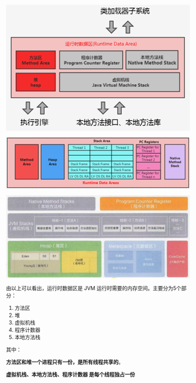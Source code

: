 ![运行时数据区](/images/jvm/运行时数据区2.png)

![运行时数据区](/images/jvm/运行时数据区.png)

![运行时数据区](/images/jvm/运行时数据区3.png)

由以上可以看出，运行时数据区是 JVM 运行时需要的内存空间。主要分为5个部分：
1. 方法区
2. 堆
3. 虚拟机栈
4. 程序计数器
5. 本地方法栈

其中：

**方法区和堆一个进程只有一份，是所有线程共享的**。

**虚拟机栈、本地方法栈、程序计数器 是每个线程独占一份**
